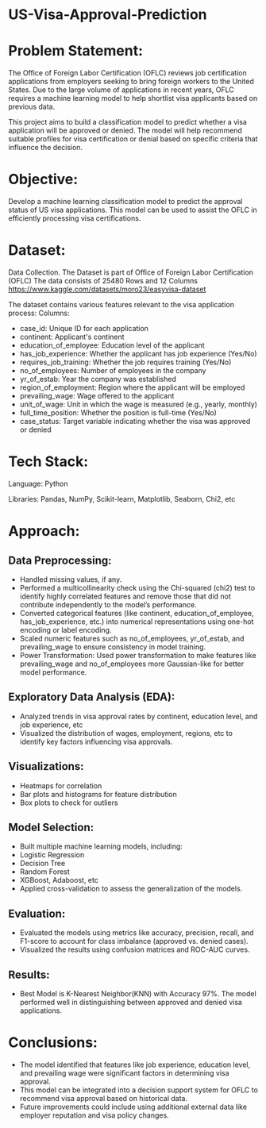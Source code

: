 # US-Visa-Approval-Prediction 
 
# Problem Statement:
The Office of Foreign Labor Certification (OFLC) reviews job certification applications from employers seeking to bring foreign workers to the United States. Due to the large volume of applications in recent years, OFLC requires a machine learning model to help shortlist visa applicants based on previous data.

This project aims to build a classification model to predict whether a visa application will be approved or denied. The model will help recommend suitable profiles for visa certification or denial based on specific criteria that influence the decision.

# Objective:
Develop a machine learning classification model to predict the approval status of US visa applications. This model can be used to assist the OFLC in efficiently processing visa certifications.

# Dataset:
Data Collection.
The Dataset is part of Office of Foreign Labor Certification (OFLC)
The data consists of 25480 Rows and 12 Columns
https://www.kaggle.com/datasets/moro23/easyvisa-dataset

The dataset contains various features relevant to the visa application process:
Columns:
- case_id: Unique ID for each application
- continent: Applicant's continent
- education_of_employee: Education level of the applicant
- has_job_experience: Whether the applicant has job experience (Yes/No)
- requires_job_training: Whether the job requires training (Yes/No)
- no_of_employees: Number of employees in the company
- yr_of_estab: Year the company was established
- region_of_employment: Region where the applicant will be employed
- prevailing_wage: Wage offered to the applicant
- unit_of_wage: Unit in which the wage is measured (e.g., yearly, monthly)
- full_time_position: Whether the position is full-time (Yes/No)
- case_status: Target variable indicating whether the visa was approved or denied


# Tech Stack:
Language: Python

Libraries: Pandas, NumPy, Scikit-learn, Matplotlib, Seaborn, Chi2, etc

# Approach:
## Data Preprocessing:
- Handled missing values, if any.
- Performed a multicollinearity check using the Chi-squared (chi2) test to identify highly correlated features and remove those that did not contribute independently to the model’s performance.
- Converted categorical features (like continent, education_of_employee, has_job_experience, etc.) into numerical representations using one-hot encoding or label encoding.
- Scaled numeric features such as no_of_employees, yr_of_estab, and prevailing_wage to ensure consistency in model training.
- Power Transformation: Used power transformation to make features like prevailing_wage and no_of_employees more Gaussian-like for better model performance.

## Exploratory Data Analysis (EDA):
- Analyzed trends in visa approval rates by continent, education level, and job experience, etc
- Visualized the distribution of wages, employment, regions, etc to identify key factors influencing visa approvals.

## Visualizations:
- Heatmaps for correlation
- Bar plots and histograms for feature distribution
- Box plots to check for outliers

## Model Selection:
- Built multiple machine learning models, including:
- Logistic Regression
- Decision Tree
- Random Forest
- XGBoost, Adaboost, etc 
- Applied cross-validation to assess the generalization of the models.

## Evaluation:
* Evaluated the models using metrics like accuracy, precision, recall, and F1-score to account for class imbalance (approved vs. denied cases).
* Visualized the results using confusion matrices and ROC-AUC curves.

## Results:
* Best Model is K-Nearest Neighbor(KNN) with Accuracy 97%. The model performed well in distinguishing between approved and denied visa applications.

# Conclusions:
* The model identified that features like job experience, education level, and prevailing wage were significant factors in determining visa approval.
* This model can be integrated into a decision support system for OFLC to recommend visa approval based on historical data.
* Future improvements could include using additional external data like employer reputation and visa policy changes.

